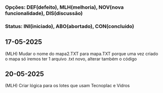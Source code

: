 ### Opções: DEF(defeito), MLH(melhoria), NOV(nova funcionalidade), DIS(discussão)
### Status: INI(iniciado), ABO(abortado), CON(concluído)
## 17-05-2025
(MLH) Mudar o nome do mapa2.TXT para mapa.TXT porque uma vez criado o mapa só iremos ter 1 arquivo .txt novo, alterar também o código

## 20-05-2025
(MLH) Criar lógica para os lotes que usam Tecnoplac e Vidros